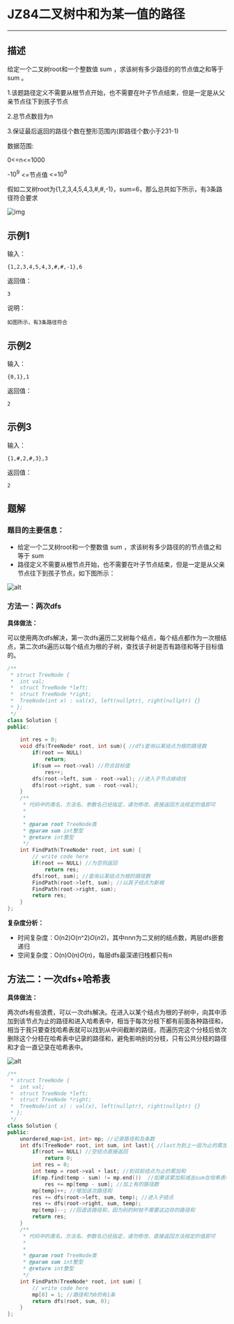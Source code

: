 # JZ84二叉树中和为某一值的路径

---

## 描述

给定一个二叉树root和一个整数值 sum ，求该树有多少路径的的节点值之和等于 sum 。

1.该题路径定义不需要从根节点开始，也不需要在叶子节点结束，但是一定是从父亲节点往下到孩子节点

2.总节点数目为n

3.保证最后返回的路径个数在整形范围内(即路径个数小于231-1)

数据范围:

0<=n<=1000

-$10^9$ <=节点值 <=$10^9$

假如二叉树root为{1,2,3,4,5,4,3,#,#,-1}，sum=6，那么总共如下所示，有3条路径符合要求

![img](https://uploadfiles.nowcoder.com/images/20211103/301499_1635923010369/C47185D4980F108BC73F790D8D2F6709)

## 示例1

输入：

```
{1,2,3,4,5,4,3,#,#,-1},6
```

返回值：

```
3
```

说明：

```
如图所示，有3条路径符合      
```

## 示例2

输入：

```
{0,1},1
```

返回值：

```
2
```

## 示例3

输入：

```
{1,#,2,#,3},3
```

返回值：

```
2
```





## 题解

### 题目的主要信息：

- 给定一个二叉树root和一个整数值 sum ，求该树有多少路径的的节点值之和等于 sum
- 路径定义不需要从根节点开始，也不需要在叶子节点结束，但是一定是从父亲节点往下到孩子节点，如下图所示：

![alt](https://uploadfiles.nowcoder.com/images/20211204/397721558_1638597949657/D2B5CA33BD970F64A6301FA75AE2EB22)

### 方法一：两次dfs

**具体做法：**

可以使用两次dfs解决，第一次dfs遍历二叉树每个结点，每个结点都作为一次根结点，第二次dfs遍历以每个结点为根的子树，查找该子树是否有路径和等于目标值的。

```cpp
/**
 * struct TreeNode {
 *	int val;
 *	struct TreeNode *left;
 *	struct TreeNode *right;
 *	TreeNode(int x) : val(x), left(nullptr), right(nullptr) {}
 * };
 */
class Solution {
public:
    
    int res = 0;
    void dfs(TreeNode* root, int sum){ //dfs查询以某结点为根的路径数
        if(root == NULL)
            return;
        if(sum == root->val) //符合目标值
            res++;
        dfs(root->left, sum - root->val); //进入子节点继续找
        dfs(root->right, sum - root->val);
    }
    /**
     * 代码中的类名、方法名、参数名已经指定，请勿修改，直接返回方法规定的值即可
     *
     * 
     * @param root TreeNode类 
     * @param sum int整型 
     * @return int整型
     */
    int FindPath(TreeNode* root, int sum) {
        // write code here
        if(root == NULL) //为空则返回
            return res;
        dfs(root, sum); //查询以某结点为根的路径数
        FindPath(root->left, sum); //以其子结点为新根
        FindPath(root->right, sum);
        return res;
    }
};
```

**复杂度分析：**

- 时间复杂度：O(n2)O(n^2)*O*(*n*2)，其中nn*n*为二叉树的结点数，两层dfs嵌套递归
- 空间复杂度：O(n)O(n)*O*(*n*)，每层dfs最深递归栈都只有n



## 方法二：一次dfs+哈希表

**具体做法：**

两次dfs有些浪费，可以一次dfs解决。在进入以某个结点为根的子树中，向其中添加到该节点为止的路径和进入哈希表中，相当于每次分枝下都有前面各种路径和，相当于我只要查找哈希表就可以找到从中间截断的路径，而遍历完这个分枝后依次删除这个分枝在哈希表中记录的路径和，避免影响别的分枝，只有公共分枝的路径和才会一直记录在哈希表中。

![alt](/home/linxu/Documents/MyGithub/AlgorithmProblemSummary/JZ_Offer/2.树/JZ84二叉树中和为某一值的路径_3/8987883CDC069556BD9ED9420A829FB9)



```cpp
/**
 * struct TreeNode {
 *	int val;
 *	struct TreeNode *left;
 *	struct TreeNode *right;
 *	TreeNode(int x) : val(x), left(nullptr), right(nullptr) {}
 * };
 */
class Solution {
public:
    unordered_map<int, int> mp; //记录路径和及条数
    int dfs(TreeNode* root, int sum, int last){ //last为到上一层为止的累加和
        if(root == NULL) //空结点直接返回
            return 0;
        int res = 0;
        int temp = root->val + last; //到目前结点为止的累加和
        if(mp.find(temp - sum) != mp.end())  //如果该累加和减去sum在哈希表中出现过，相当于减去前面的分支
            res += mp[temp - sum]; //加上有的路径数
        mp[temp]++; //增加该次路径和
        res += dfs(root->left, sum, temp); //进入子结点
        res += dfs(root->right, sum, temp);
        mp[temp]--; //回退该路径和，因为别的树枝不需要这边存的路径和
        return res;
    }
    /**
     * 代码中的类名、方法名、参数名已经指定，请勿修改，直接返回方法规定的值即可
     *
     * 
     * @param root TreeNode类 
     * @param sum int整型 
     * @return int整型
     */
    int FindPath(TreeNode* root, int sum) {
        // write code here
        mp[0] = 1; //路径和为0的有1条
        return dfs(root, sum, 0);
    }
};
```



